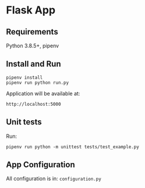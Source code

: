# Flask App

## Requirements

Python 3.8.5+, pipenv

## Install and Run

```
pipenv install
pipenv run python run.py
```

Application will be available at:

	http://localhost:5000

## Unit tests

Run:

```
pipenv run python -m unittest tests/test_example.py
```

## App Configuration
All configuration is in: `configuration.py`
